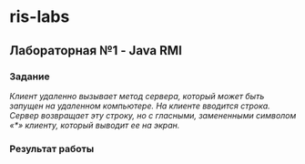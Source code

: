 # ris-labs
## Лабораторная №1 - Java RMI
### Задание
_Клиент удаленно вызывает метод сервера, который может быть запущен на удаленном компьютере. На клиенте вводится строка.  Сервер возвращает эту строку, но с гласными, замененными символом  «*» клиенту, который выводит ее на экран._

### Результат работы
